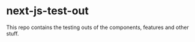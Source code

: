 # next-js-test-out
This repo contains the testing outs of the components, features and other stuff.
